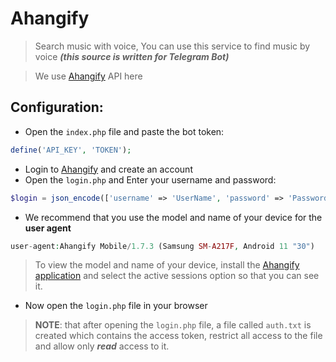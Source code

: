 # Ahangify
> Search music with voice,
You can use this service to find music by voice 
***(this source is written for Telegram Bot)***

> We use [Ahangify](https://ahangify.com) API here


Configuration:
---------

* Open the `index.php` file and paste the bot token:
```php
define('API_KEY', 'TOKEN');
```
* Login to [Ahangify](https://ahangify/login) and create an account
* Open the `login.php` and Enter your username and password:
```php
$login = json_encode(['username' => 'UserName', 'password' => 'Password']);
  ```
  
  - We recommend that you use the model and name of your device for the **user agent**
  ```php
  user-agent:Ahangify Mobile/1.7.3 (Samsung SM-A217F, Android 11 "30")
  ```
  > To view the model and name of your device, install the [Ahangify application](https://play.google.com/store/apps/details?id=com.ahangify.music) and select the active sessions option so that you can see it.

* Now open the `login.php` file in your browser
> **NOTE**: that after opening the `login.php` file, a file called `auth.txt` is created which contains the access token, restrict all access to the file and allow only ***read*** access to it.
